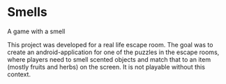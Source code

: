 # Smells
A game with a smell

This project was developed for a real life escape room. The goal was to create an android-application for one of the puzzles in the escape rooms, where players need to smell scented objects and match that to an item (mostly fruits and herbs) on the screen. It is not playable without this context.
